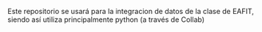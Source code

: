 Este repositorio se usará para la integracion de datos de la clase de EAFIT, siendo así utiliza principalmente python (a través de Collab)
